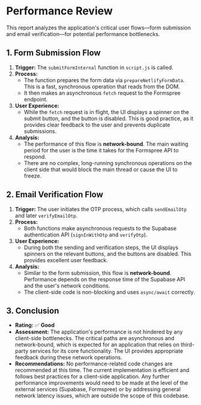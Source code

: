 # Performance Review

This report analyzes the application's critical user flows—form submission and email verification—for potential performance bottlenecks.

## 1. Form Submission Flow

1.  **Trigger:** The `submitFormInternal` function in `script.js` is called.
2.  **Process:**
    - The function prepares the form data via `prepareNetlifyFormData`. This is a fast, synchronous operation that reads from the DOM.
    - It then makes an asynchronous `fetch` request to the Formspree endpoint.
3.  **User Experience:**
    - While the `fetch` request is in flight, the UI displays a spinner on the submit button, and the button is disabled. This is good practice, as it provides clear feedback to the user and prevents duplicate submissions.
4.  **Analysis:**
    - The performance of this flow is **network-bound**. The main waiting period for the user is the time it takes for the Formspree API to respond.
    - There are no complex, long-running synchronous operations on the client side that would block the main thread or cause the UI to freeze.

## 2. Email Verification Flow

1.  **Trigger:** The user initiates the OTP process, which calls `sendEmailOtp` and later `verifyEmailOtp`.
2.  **Process:**
    - Both functions make asynchronous requests to the Supabase authentication API (`signInWithOtp` and `verifyOtp`).
3.  **User Experience:**
    - During both the sending and verification steps, the UI displays spinners on the relevant buttons, and the buttons are disabled. This provides excellent user feedback.
4.  **Analysis:**
    - Similar to the form submission, this flow is **network-bound**. Performance depends on the response time of the Supabase API and the user's network conditions.
    - The client-side code is non-blocking and uses `async/await` correctly.

## 3. Conclusion

- **Rating:** ✅ **Good**
- **Assessment:** The application's performance is not hindered by any client-side bottlenecks. The critical paths are asynchronous and network-bound, which is expected for an application that relies on third-party services for its core functionality. The UI provides appropriate feedback during these network operations.
- **Recommendations:** No performance-related code changes are recommended at this time. The current implementation is efficient and follows best practices for a client-side application. Any further performance improvements would need to be made at the level of the external services (Supabase, Formspree) or by addressing general network latency issues, which are outside the scope of this codebase.
